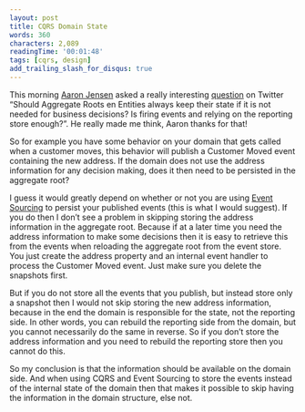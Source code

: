 ```yaml
---
layout: post
title: CQRS Domain State
words: 360
characters: 2,089
readingTime: '00:01:48'
tags: [cqrs, design]
add_trailing_slash_for_disqus: true
---
```

This morning [Aaron Jensen](http://codebetter.com/blogs/aaron.jensen/default.aspx) asked a really interesting [question](http://twitter.com/aaronjensen/status/6454974718) on Twitter “Should Aggregate Roots en Entities always keep their state if it is not needed for business decisions? Is firing events and relying on the reporting store enough?”. He really made me think, Aaron thanks for that!

So for example you have some behavior on your domain that gets called when a customer moves, this behavior will publish a Customer Moved event containing the new address. If the domain does not use the address information for any decision making, does it then need to be persisted in the aggregate root?

I guess it would greatly depend on whether or not you are using [Event Sourcing](http://martinfowler.com/eaaDev/EventSourcing.html) to persist your published events (this is what I would suggest). If you do then I don’t see a problem in skipping storing the address information in the aggregate root. Because if at a later time you need the address information to make some decisions then it is easy to retrieve this from the events when reloading the aggregate root from the event store. You just create the address property and an internal event handler to process the Customer Moved event. Just make sure you delete the snapshots first.

But if you do not store all the events that you publish, but instead store only a snapshot then I would not skip storing the new address information, because in the end the domain is responsible for the state, not the reporting side. In other words, you can rebuild the reporting side from the domain, but you cannot necessarily do the same in reverse. So if you don’t store the address information and you need to rebuild the reporting store then you cannot do this.

So my conclusion is that the information should be available on the domain side. And when using CQRS and Event Sourcing to store the events instead of the internal state of the domain then that makes it possible to skip having the information in the domain structure, else not.